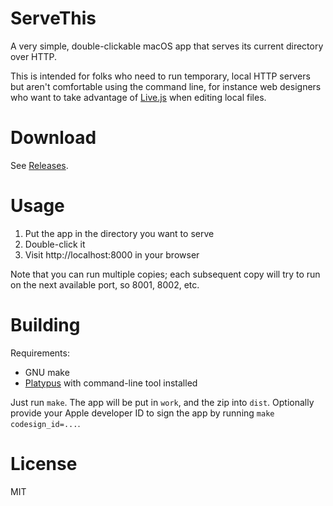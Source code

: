# ServeThis

A very simple, double-clickable macOS app that serves its current directory over
HTTP.

This is intended for folks who need to run temporary, local HTTP servers but
aren't comfortable using the command line, for instance web designers who want
to take advantage of [Live.js](http://livejs.com/) when editing local files.

# Download

See [Releases](https://github.com/amake/ServeThis/releases).

# Usage

1. Put the app in the directory you want to serve
2. Double-click it
3. Visit http://localhost:8000 in your browser

Note that you can run multiple copies; each subsequent copy will try to run on
the next available port, so 8001, 8002, etc.

# Building

Requirements:

- GNU make
- [Platypus](https://github.com/sveinbjornt/Platypus) with command-line tool installed

Just run `make`. The app will be put in `work`, and the zip into
`dist`. Optionally provide your Apple developer ID to sign the app by running
`make codesign_id=...`.

# License

MIT
